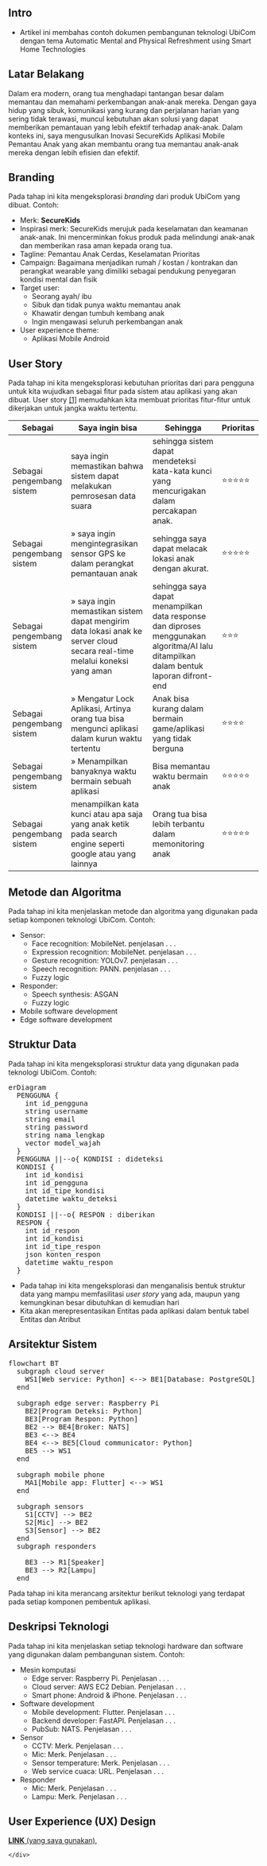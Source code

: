 
## Intro 
- Artikel ini membahas contoh dokumen pembangunan teknologi UbiCom dengan tema Automatic Mental and Physical Refreshment using Smart Home Technologies 

## Latar Belakang 
Dalam era modern, orang tua menghadapi tantangan besar dalam memantau dan memahami perkembangan anak-anak mereka. Dengan gaya hidup yang sibuk, komunikasi yang kurang dan perjalanan harian yang sering tidak terawasi, muncul kebutuhan akan solusi yang dapat memberikan pemantauan yang lebih efektif terhadap anak-anak. Dalam konteks ini, saya mengusulkan Inovasi SecureKids Aplikasi Mobile Pemantau Anak yang akan membantu orang tua memantau anak-anak mereka dengan lebih efisien dan efektif.

## Branding 
Pada tahap ini kita mengeksplorasi *branding* dari produk UbiCom yang dibuat. Contoh:
- Merk: **SecureKids** 
- Inspirasi merk: SecureKids merujuk pada keselamatan dan keamanan anak-anak. Ini mencerminkan fokus produk pada melindungi anak-anak dan memberikan rasa aman kepada orang tua.
- Tagline: Pemantau Anak Cerdas, Keselamatan Prioritas
- Campaign: Bagaimana menjadikan rumah / kostan / kontrakan dan perangkat wearable yang dimiliki sebagai pendukung penyegaran kondisi mental dan fisik
- Target user:
  - Seorang ayah/ ibu
  - Sibuk dan tidak punya waktu memantau anak
  - Khawatir dengan tumbuh kembang anak
  - Ingin mengawasi seluruh perkembangan anak
- User experience theme:
  - Aplikasi Mobile Android

## User Story
Pada tahap ini kita mengeksplorasi kebutuhan prioritas dari para pengguna untuk kita wujudkan sebagai fitur pada sistem atau aplikasi yang akan dibuat.
User story [[1]](https://www.mountaingoatsoftware.com/agile/user-stories) memudahkan kita membuat prioritas fitur-fitur untuk dikerjakan untuk jangka waktu tertentu.

|Sebagai|Saya ingin bisa|Sehingga|Prioritas
|---|---|---|---|
|Sebagai pengembang sistem|saya ingin memastikan bahwa sistem dapat melakukan pemrosesan data suara|sehingga sistem dapat mendeteksi kata-kata kunci yang mencurigakan dalam percakapan anak.|⭐⭐⭐⭐⭐|
|Sebagai pengembang sistem|&raquo; saya ingin mengintegrasikan sensor GPS ke dalam perangkat pemantauan anak |sehingga saya dapat melacak lokasi anak dengan akurat.|⭐⭐⭐⭐⭐|
|Sebagai pengembang sistem|&raquo; saya ingin memastikan sistem dapat mengirim data lokasi anak ke server cloud secara real-time melalui koneksi yang aman|sehingga saya dapat menampilkan data response dan diproses menggunakan algoritma/AI lalu ditampilkan dalam bentuk laporan difront-end|⭐⭐⭐|
|Sebagai pengembang sistem|&raquo; Mengatur Lock Aplikasi, Artinya orang tua bisa mengunci aplikasi dalam kurun waktu tertentu |Anak bisa kurang dalam bermain game/aplikasi yang tidak berguna|⭐⭐⭐⭐|
|Sebagai pengembang sistem|&raquo; Menampilkan banyaknya waktu bermain sebuah aplikasi |Bisa memantau waktu bermain anak|⭐⭐⭐⭐⭐|
|Sebagai pengembang sistem|menampilkan kata kunci atau apa saja yang anak ketik pada search engine seperti google atau yang lainnya |Orang tua  bisa lebih terbantu dalam memonitoring anak|⭐⭐⭐⭐⭐|

## Metode dan Algoritma 
Pada tahap ini kita menjelaskan metode dan algoritma yang digunakan pada setiap komponen teknologi UbiCom. Contoh:
- Sensor:
  - Face recognition: MobileNet. penjelasan . . .
  - Expression recognition: MobileNet. penjelasan . . .
  - Gesture recognition: YOLOv7. penjelasan . . .
  - Speech recognition: PANN. penjelasan . . .
  - Fuzzy logic
- Responder:
  - Speech synthesis: ASGAN
  - Fuzzy logic
- Mobile software development
- Edge software development

## Struktur Data 
Pada tahap ini kita mengeksplorasi struktur data yang digunakan pada teknologi UbiCom. Contoh:

<pre class="mermaid">
erDiagram
  PENGGUNA {
    int id_pengguna
    string username
    string email
    string password
    string nama_lengkap
    vector model_wajah
  }
  PENGGUNA ||--o{ KONDISI : dideteksi 
  KONDISI {
    int id_kondisi
    int id_pengguna
    int id_tipe_kondisi
    datetime waktu_deteksi
  }
  KONDISI ||--o{ RESPON : diberikan 
  RESPON {
    int id_respon
    int id_kondisi
    int id_tipe_respon
    json konten_respon
    datetime waktu_respon
  }
</pre>
- Pada tahap ini kita mengeksplorasi dan menganalisis bentuk struktur data yang mampu memfasilitasi *user story* yang ada, maupun yang kemungkinan besar dibutuhkan di kemudian hari
- Kita akan merepresentasikan Entitas pada aplikasi dalam bentuk tabel Entitas dan Atribut

## Arsitektur Sistem 
<pre class="mermaid">
flowchart BT 
  subgraph cloud server
    WS1[Web service: Python] <--> BE1[Database: PostgreSQL]
  end

  subgraph edge server: Raspberry Pi
    BE2[Program Deteksi: Python] 
    BE3[Program Respon: Python] 
    BE2 --> BE4[Broker: NATS]
    BE3 <--> BE4
    BE4 <--> BE5[Cloud communicator: Python]
    BE5 --> WS1
  end

  subgraph mobile phone 
    MA1[Mobile app: Flutter] <--> WS1
  end

  subgraph sensors 
    S1[CCTV] --> BE2 
    S2[Mic] --> BE2 
    S3[Sensor] --> BE2 
  end
  subgraph responders 

    BE3 --> R1[Speaker] 
    BE3 --> R2[Lampu] 
  end
</pre>
Pada tahap ini kita merancang arsitektur berikut teknologi yang terdapat pada setiap komponen pembentuk aplikasi.

## Deskripsi Teknologi 
Pada tahap ini kita menjelaskan setiap teknologi hardware dan software yang digunakan dalam pembangunan sistem. Contoh:
- Mesin komputasi
  - Edge server: Raspberry Pi. Penjelasan . . .
  - Cloud server: AWS EC2 Debian. Penjelasan . . . 
  - Smart phone: Android & iPhone. Penjelasan . . .
- Software development
  - Mobile development: Flutter. Penjelasan . . .
  - Backend developer: FastAPI. Penjelasan . . .
  - PubSub: NATS. Penjelasan . . .
- Sensor 
  - CCTV: Merk. Penjelasan . . .
  - Mic: Merk. Penjelasan . . .
  - Sensor temperature: Merk. Penjelasan . . .
  - Web service cuaca: URL. Penjelasan . . .
- Responder 
  - Mic: Merk. Penjelasan . . .
  - Lampu: Merk. Penjelasan . . .

## User Experience (UX) Design 

[**LINK** (yang saya gunakan)]([https://inkscape.org/](https://www.figma.com/file/25X3nEDWY43rm7T8f03P2c/Untitled?type=design&node-id=0-1&mode=design&t=tARznfszltsGoiyb-0)https://www.figma.com/file/25X3nEDWY43rm7T8f03P2c/Untitled?type=design&node-id=0-1&mode=design&t=tARznfszltsGoiyb-0), 

    </div> 

  </body>
